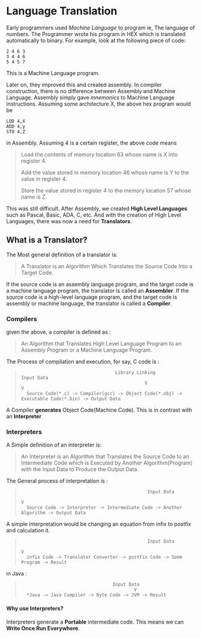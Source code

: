 # Language Translation

Early programmers used *Machine Language* to program ie, The language of
numbers. The Programmer wrote his program in HEX which is translated
automatically to binary. For example, look at the following piece of 
code:

```HEX
2 4 6 3 
3 4 4 6
5 4 5 7
```

This is a Machine Language program. 

Later on, they improved this and created assembly. In compiler construction,
there is no difference between Assembly and Machine Language. Assembly
simply gave *mnemonics* to Machine Language instructions. Assuming 
some architecture X, the above hex program would be 

```ASSEMBLY
LOD 4,X
ADD 4,y
STO 4,Z
```
in Assembly. Assuming 4 is a certain register, the above code means

>Load the contents of memory location 63 whose name is X into register 4.
>
>Add the value stored in memory location 46 whose name is Y to the value in register 4.
>
>Store the value stored in register 4 to the memory location 57 whose name is Z. 

This was still difficult. After Assembly, we created **High Level Languages** such as Pascal, Basic, ADA, C, etc. And with 
the creation of High Level Languages, there was now a need for **Translators**.

## What is a Translator?

The Most general definition of a translator is:

> A Translator is an Algorithm Which Translates the Source Code Into 
> a Target Code. 

If the source code is an assembly language program, and the target code
is a machine language program, the translator is called an **Assembler**.
If the source code is a high-level language program, and the target
code is assembly or machine language, the translator is called a **Compiler**.


### Compilers 

given the above, a compiler is defined as :

> An Algorithm that Translates High Level Language Program
> to an Assembly Program or a Machine Language Program.

The Process of compilation and execution, for say, C code is :

>       	    	                     Library Linking             Input Data
>           	    	                            V                         V
> 		Source Code(*.c) -> Compiler(gcc) -> Object Code(*.obj) -> Executable Code(*.bin) -> Output Data
>

A Compiler **generates** Object Code(Machine Code). This is in contrast with an **Interpreter**

### Interpreters

A Simple definition of an interpreter is:

> An Interpreter is an Algorithm that Translates the Source Code to 
> an Intermediate Code which is Executed by Another Algorithm(Program)
> with the Input Data to Produce the Output Data. 

The General process of interpretation is :

>       	    	                    			 Input Data
>           	    	                                              V
> 		Source Code -> Interpreter -> Intermediate Code -> Another Algorithm -> Output Data


A simple interpretation would be changing an equation from infix to postfix and calculation it.

>       	    	                    			 Input Data
>           	    	                                              V
>		infix Code -> Translator Converter -> postfix Code -> Some Program -> Result

in Java : 

>       	    	            	 	Input Data
>           	    	                        V
>		*Java -> Java Compiler -> Byte Code -> JVM -> Result

#### Why use Interpreters?

Interpreters generate a **Portable** intermediate code. This means we can 
**Write Once Run Everywhere**.

